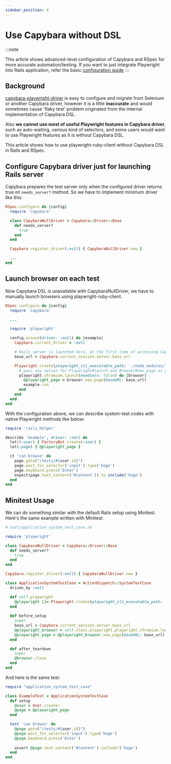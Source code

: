 ```yaml
---
sidebar_position: 4
---
```


# Use Capybara without DSL

:::note

This article shows advanced-level configuration of Capybara and RSpec for more accurate automation/testing.
If you want to just integrate Playwright into Rails application, refer the basic [configuration guide](./rails_integration)
:::

## Background

[capybara-playwright-driver](./rails_integration) is easy to configure and migrate from Selenium or another Capybara driver, however it is a little **inaccurate** and would sometimes cause 'flaky test' problem originated from the internal implementation of Capybara DSL.

Also **we cannot use most of useful Playwright features in Capybara driver**, such as auto-waiting, various kind of selectors, and some users would want to use Playwright features as it is without Capybara DSL.

This article shows how to use playwright-ruby-client without Capybara DSL in Rails and RSpec.

## Configure Capybara driver just for launching Rails server

Capybara prepares the test server only when the configured driver returns true on `needs_server?` method. So we have to implement minimum driver like this:

```ruby {5-7} title=spec/support/capybara_null_driver.rb
RSpec.configure do |config|
  require 'capybara'

  class CapybaraNullDriver < Capybara::Driver::Base
    def needs_server?
      true
    end
  end

  Capybara.register_driver(:null) { CapybaraNullDriver.new }

  ...
end
```

## Launch browser on each test

Now Capybara DSL is unavailable with CapybaraNullDriver, we have to manually launch browsers using playwright-ruby-client.

```rb
RSpec.configure do |config|
  require 'capybara'

  ...

  require 'playwright'

  config.around(driver: :null) do |example|
    Capybara.current_driver = :null

    # Rails server is launched here, at the first time of accessing Capybara.current_session.server
    base_url = Capybara.current_session.server.base_url

    Playwright.create(playwright_cli_executable_path: './node_modules/.bin/playwright') do |playwright|
      # pass any option for Playwright#launch and Browser#new_page as you prefer.
      playwright.chromium.launch(headless: false) do |browser|
        @playwright_page = browser.new_page(baseURL: base_url)
        example.run
      end
    end
  end
end
```

With the configuration above, we can describe system-test codes with native Playwright methods like below:

```rb
require 'rails_helper'

describe 'example', driver: :null do
  let!(:user) { FactoryBot.create(:user) }
  let(:page) { @playwright_page }

  it 'can browse' do
    page.goto("/tests/#{user.id}")
    page.wait_for_selector('input').type('hoge')
    page.keyboard.press('Enter')
    expect(page.text_content('#content')).to include('hoge')
  end
end
```

## Minitest Usage

We can do something similar with the default Rails setup using Minitest. Here's the same example written with Minitest:

```rb
# test/application_system_test_case.rb

require 'playwright'

class CapybaraNullDriver < Capybara::Driver::Base
  def needs_server?
    true
  end
end

Capybara.register_driver(:null) { CapybaraNullDriver.new }

class ApplicationSystemTestCase < ActionDispatch::SystemTestCase
  driven_by :null

  def self.playwright
    @playwright ||= Playwright.create(playwright_cli_executable_path: 'npx playwright')
  end
  
  def before_setup
    super    
    base_url = Capybara.current_session.server.base_url
    @playwright_browser = self.class.playwright.playwright.chromium.launch(headless: false)
    @playwright_page = @playwright_browser.new_page(baseURL: base_url)
  end

  def after_teardown
    super
    @browser.close
  end
end
```

And here is the same test:

```rb
require "application_system_test_case"

class ExampleTest < ApplicationSystemTestCase
  def setup
    @user = User.create!
    @page = @playwright_page
  end

  test 'can browse' do
    @page.goto("/tests/#{user.id}")
    @page.wait_for_selector('input').type('hoge')
    @page.keyboard.press('Enter')
    
    assert @page.text_content('#content').include?('hoge')
  end
end
```
